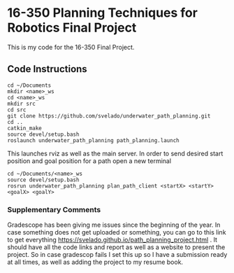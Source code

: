 # 16-350 Planning Techniques for Robotics Final Project

This is my code for the 16-350 Final Project.

## Code Instructions
```
cd ~/Documents
mkdir <name>_ws
cd <name>_ws
mkdir src
cd src
git clone https://github.com/svelado/underwater_path_planning.git
cd ..
catkin_make
source devel/setup.bash
roslaunch underwater_path_planning path_planning.launch
```

This launches rviz as well as the main server. In order to send desired start position and goal position for a path open a new terminal

```
cd ~/Documents/<name>_ws
source devel/setup.bash
rosrun underwater_path_planning plan_path_client <startX> <startY> <goalX> <goalY>
```
### Supplementary Comments
Gradescope has been giving me issues since the beginning of the year. In case something does not get uploaded or something, you can go to this link to get everything https://svelado.github.io/path_planning_project.html . It should have all the code links and report as well as a website to present the project. So in case gradescop fails I set this up so I have a submission ready at all times, as well as adding the project to my resume book. 
